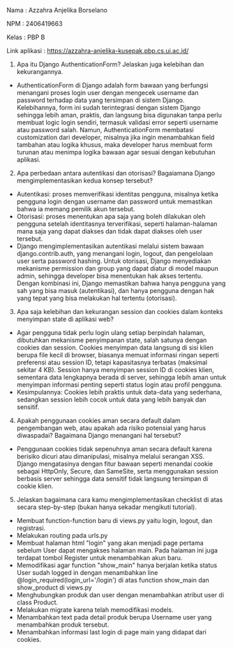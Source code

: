 Nama : Azzahra Anjelika Borselano

NPM : 2406419663

Kelas : PBP B

Link aplikasi : https://azzahra-anjelika-kusepak.pbp.cs.ui.ac.id/

1.  Apa itu Django AuthenticationForm? Jelaskan juga kelebihan dan kekurangannya.
- AuthenticationForm di Django adalah form bawaan yang berfungsi menangani proses login user dengan mengecek username dan password terhadap data yang tersimpan di sistem Django. Kelebihannya, form ini sudah terintegrasi dengan sistem Django sehingga lebih aman, praktis, dan langsung bisa digunakan tanpa perlu membuat logic login sendiri, termasuk validasi error seperti username atau password salah. Namun, AuthenticationForm membatasi customization dari developer, misalnya jika ingin menambahkan field tambahan atau logika khusus, maka developer harus membuat form turunan atau menimpa logika bawaan agar sesuai dengan kebutuhan aplikasi.

2. Apa perbedaan antara autentikasi dan otorisasi? Bagaiamana Django mengimplementasikan kedua konsep tersebut?
- Autentikasi: proses memverifikasi identitas pengguna, misalnya ketika pengguna login dengan username dan password untuk memastikan bahwa ia memang pemilik akun tersebut. 
- Otorisasi: proses menentukan apa saja yang boleh dilakukan oleh pengguna setelah identitasnya terverifikasi, seperti halaman-halaman mana saja yang dapat diakses dan tidak dapat diakses oleh user tersebut.
- Django mengimplementasikan autentikasi melalui sistem bawaan django.contrib.auth, yang menangani login, logout, dan pengelolaan user serta password hashing. Untuk otorisasi, Django menyediakan mekanisme permission dan group yang dapat diatur di model maupun admin, sehingga developer bisa menentukan hak akses tertentu. Dengan kombinasi ini, Django memastikan bahwa hanya pengguna yang sah yang bisa masuk (autentikasi), dan hanya pengguna dengan hak yang tepat yang bisa melakukan hal tertentu (otorisasi).

3. Apa saja kelebihan dan kekurangan session dan cookies dalam konteks menyimpan state di aplikasi web?
- Agar pengguna tidak perlu login ulang setiap berpindah halaman, dibutuhkan mekanisme penyimpanan state, salah satunya dengan cookies dan session. Cookies menyimpan data langsung di sisi klien berupa file kecil di browser, biasanya memuat informasi ringan seperti preferensi atau session ID, tetapi kapasitasnya terbatas (maksimal sekitar 4 KB). Session hanya menyimpan session ID di cookies klien, sementara data lengkapnya berada di server, sehingga lebih aman untuk menyimpan informasi penting seperti status login atau profil pengguna.
- Kesimpulannya: Cookies lebih praktis untuk data-data yang sederhana, sedangkan session lebih cocok untuk data yang lebih banyak dan sensitif.

4. Apakah penggunaan cookies aman secara default dalam pengembangan web, atau apakah ada risiko potensial yang harus diwaspadai? Bagaimana Django menangani hal tersebut?
- Penggunaan cookies tidak sepenuhnya aman secara default karena berisiko dicuri atau dimanipulasi, misalnya melalui serangan XSS. Django mengatasinya dengan fitur bawaan seperti menandai cookie sebagai HttpOnly, Secure, dan SameSite, serta menggunakan session berbasis server sehingga data sensitif tidak langsung tersimpan di cookie klien.

5. Jelaskan bagaimana cara kamu mengimplementasikan checklist di atas secara step-by-step (bukan hanya sekadar mengikuti tutorial).
- Membuat function-function baru di views.py yaitu login, logout, dan registrasi.
- Melakukan routing pada urls.py
- Membuat halaman html "login" yang akan menjadi page pertama sebelum User dapat mengakses halaman main. Pada halaman ini juga terdapat tombol Register untuk menambahkan akun baru.
- Memodifikasi agar function "show_main" hanya berjalan ketika status User sudah logged in dengan menambahkan line @login_required(login_url='/login') di atas function show_main dan show_product di views.py
- Menghubungkan produk dan user dengan menambahkan atribut user di class Product.
- Melakukan migrate karena telah memodifikasi models.
- Menambahkan text pada detail produk berupa Username user yang menambahkan produk tersebut.
- Menambahkan informasi last login di page main yang didapat dari cookies.